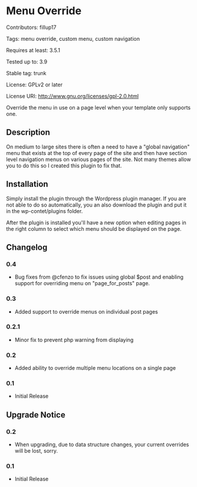 # Menu Override #

Contributors: fillup17

Tags: menu override, custom menu, custom navigation

Requires at least: 3.5.1

Tested up to: 3.9

Stable tag: trunk

License: GPLv2 or later

License URI: http://www.gnu.org/licenses/gpl-2.0.html

Override the menu in use on a page level when your template only supports one.

## Description ##

On medium to large sites there is often a need to have a "global navigation" menu that exists at the top of every page of the site and then have section level navigation menus on various pages of the site. Not many themes allow you to do this so I created this plugin to fix that.

## Installation ##

Simply install the plugin through the Wordpress plugin manager. If you are not able to do so automatically, you an also download the plugin and put it in the wp-contet/plugins folder.

After the plugin is installed you'll have a new option when editing pages in the right column to select which menu should be displayed on the page.

## Changelog ##

### 0.4 ###
* Bug fixes from @cfenzo to fix issues using global $post and enabling support for overriding menu on "page_for_posts" page.

### 0.3 ###
* Added support to override menus on individual post pages

### 0.2.1 ###
* Minor fix to prevent php warning from displaying

### 0.2 ###
* Added ability to override multiple menu locations on a single page

### 0.1 ###
* Initial Release

## Upgrade Notice ##

### 0.2 ###
* When upgrading, due to data structure changes, your current overrides will be lost, sorry.

### 0.1 ###
* Initial Release